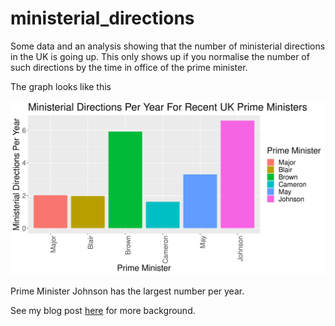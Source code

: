 # ministerial_directions

Some data and an analysis showing that the number of ministerial directions in the UK is going up. This only shows up if you normalise the number of such directions by the time in office of the prime minister.

The graph looks like this 

![Ministerial Directions per year for recent UK prime ministers](ministerial_directions.png)

Prime Minister Johnson has the largest number per year.

See my blog post [here](https://rapidminernotes.blogspot.com/2022/04/ministerial-directions-improving.html) for more background.
